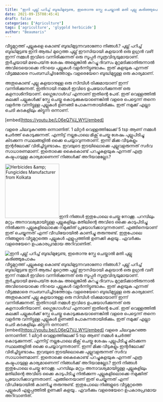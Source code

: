 ```yaml
---
title: "ഇനി പുല്ല് പറിച്ച് ബുദ്ധിമുട്ടേണ്ട, ഇതൊന്നു സ്പ്രേ ചെയ്താൽ മതി പുല്ലു കരിഞ്ഞുപോകും"
date: 2021-09-15T08:45:41
draft: false
categories: ["Agriculture"]
tags: ['agriculture', 'glygold herbicide']
author: "Beaumaris"
---
```


വീട്ടുമുറ്റത്ത് പുല്ലുകളെ കൊണ്ട് ബുദ്ധിമുട്ടന്നവരാണോ നിങ്ങൾ.? പുല്ല് പറിച്ച് ബുദ്ധിമുട്ടണ്ട ഇനി ആരും! മുറ്റെത്ത പുല്ല് ഈസിയായി കളയാൻ ഒരു ഉഗ്രൻ വഴി! ഇന്ന് നമ്മൾ ഇവിടെ വന്നിരിക്കുന്നത് ഒരു സൂപ്പർ സൂത്രവിദ്യയുമായാണ്. തുർച്ചയായി മഴപെയ്‌ത ശേഷം അല്ലെങ്കിൽ കുറച്ചു ദിവസം മുറ്റമടിക്കാതിരുന്നാൽ അവിടെയൊക്കെ നിറയെ പുല്ലുകൾ വളർന്നിട്ടുണ്ടാകും. ഇത് കളയുക എന്നത് വീട്ടമ്മമാരെ സംബന്ധിച്ചിടത്തോളം വളരെയേറെ ബുദ്ധിമുട്ടുള്ള ഒരു കാര്യമാണ്.

അതുകൊണ്ട് പുല്ലു കളയാനുള്ള ഒരു സിമ്പിൾ ട്രിക്കുമായാണ് ഇന്ന് വന്നിരിക്കുന്നത്. ഇതിനായി നമ്മൾ ഇവിടെ ഉപയോഗിക്കുന്നത് ഒരു കളനാശിനിയാണ്. ഗ്ലൈഗോൾഡ് എന്നാണ് ഇതിന്റെ പേര്. ഇത് വെള്ളത്തിൽ കലക്കി പല്ലുകൾക്ക് സ്പ്രേ ചെയ്തു കൊടുക്കുകയാണെങ്കിൽ വളരെ പെട്ടെന്ന് തന്നെ വളർന്നു വന്നിട്ടുള്ള പുല്ലുകൾ ഉണങ്ങി പോകുന്നതായിരിക്കും. ഇത് നമുക്ക് എല്ലാ ചെടി കടകളിലും കിട്ടുന്ന ഒന്നാണ്.

[embed]https://youtu.be/LO6eQ7VJ_WY[/embed]

വളരെ ചിലവുകുറഞ്ഞ ഒന്നാണിത്. 1 ലിറ്റർ വെള്ളത്തിലേക്ക് 5 tsp ആണ് നമ്മൾ ചേർത്ത് കൊടുക്കുന്നത്. എന്നിട്ട് നല്ലപോലെ മിക്സ് ചെയ്ത ശേഷം പുല്ലുപിടിച്ചു കിടക്കുന്ന സ്ഥലങ്ങളിൽ ഒക്കെ ചെയ്യാവുന്നതാണ്. ഇന്ന് മിക്ക വീടുകളും ഇന്റർലോക്ക് വിരിച്ചിട്ടുണ്ടാകും. ഇവയുടെ ഇടയിലൊക്കെ പുല്ലുവളരുന്നത് സർവ സാധാരണമാണ്. ഇതൊക്കെ കൈകൊണ്ട് പറച്ചുകളയുക എന്നത് എത്ര കഷ്ടപാടുള്ള കാര്യമാണെന്ന് നിങ്ങൾക്ക് അറിയാമല്ലോ.?

<img class="alignleft" src="https://4.imimg.com/data4/ZZ/ZZ/GLADMIN-/admin-product-image2-1045112871glygold-201-500x500.jpg" alt="Herbicides &amp;amp; Fungicides Manufacturer from Kolkata" width="179" height="179" />ഇനി നിങ്ങൾ ഇതുപോലെ ചെയ്തു നോക്കൂ. പറമ്പിലും മറ്റും അനാവശ്യമായിട്ടുള്ള പുല്ലുകളിലും മതിലിന്റെ അവിടെ ഒക്കെ കാടുപിടിച്ചു നിൽക്കുന്ന പുല്ലുകളിലൊക്കെ നമുക്കിത് പ്രയോഗിക്കാവുന്നതാണ്. എങ്ങിനെയാണ് ഇത് ചെയ്യുന്നത് എന്ന് വീഡിയോയിൽ കാണിച്ചു തരുന്നുണ്ട്. ഇതുപോലെ നിങ്ങളുടെ വീട്ടുമുറ്റത്തെ പുല്ലുകൾ എളുപ്പത്തിൽ ഉണക്കി കളയൂ.. ഏവർക്കും വളരെയേറെ ഉപകാരപ്രദമായ അറിവാണിത്.


![ഇനി പുല്ല് പറിച്ച് ബുദ്ധിമുട്ടേണ്ട, ഇതൊന്നു സ്പ്രേ ചെയ്താൽ മതി പുല്ലു കരിഞ്ഞുപോകും](https://4.imimg.com/data4/ZZ/ZZ/GLADMIN-/admin-product-image2-1045112871glygold-201-500x500.jpg)വീട്ടുമുറ്റത്ത് പുല്ലുകളെ കൊണ്ട് ബുദ്ധിമുട്ടന്നവരാണോ നിങ്ങൾ.? പുല്ല് പറിച്ച് ബുദ്ധിമുട്ടണ്ട ഇനി ആരും! മുറ്റെത്ത പുല്ല് ഈസിയായി കളയാൻ ഒരു ഉഗ്രൻ വഴി! ഇന്ന് നമ്മൾ ഇവിടെ വന്നിരിക്കുന്നത് ഒരു സൂപ്പർ സൂത്രവിദ്യയുമായാണ്. തുർച്ചയായി മഴപെയ്‌ത ശേഷം അല്ലെങ്കിൽ കുറച്ചു ദിവസം മുറ്റമടിക്കാതിരുന്നാൽ അവിടെയൊക്കെ നിറയെ പുല്ലുകൾ വളർന്നിട്ടുണ്ടാകും. ഇത് കളയുക എന്നത് വീട്ടമ്മമാരെ സംബന്ധിച്ചിടത്തോളം വളരെയേറെ ബുദ്ധിമുട്ടുള്ള ഒരു കാര്യമാണ്. അതുകൊണ്ട് പുല്ലു കളയാനുള്ള ഒരു സിമ്പിൾ ട്രിക്കുമായാണ് ഇന്ന് വന്നിരിക്കുന്നത്. ഇതിനായി നമ്മൾ ഇവിടെ ഉപയോഗിക്കുന്നത് ഒരു കളനാശിനിയാണ്. ഗ്ലൈഗോൾഡ് എന്നാണ് ഇതിന്റെ പേര്. ഇത് വെള്ളത്തിൽ കലക്കി പല്ലുകൾക്ക് സ്പ്രേ ചെയ്തു കൊടുക്കുകയാണെങ്കിൽ വളരെ പെട്ടെന്ന് തന്നെ വളർന്നു വന്നിട്ടുള്ള പുല്ലുകൾ ഉണങ്ങി പോകുന്നതായിരിക്കും. ഇത് നമുക്ക് എല്ലാ ചെടി കടകളിലും കിട്ടുന്ന ഒന്നാണ്. [embed]https://youtu.be/LO6eQ7VJ_WY[/embed] വളരെ ചിലവുകുറഞ്ഞ ഒന്നാണിത്. 1 ലിറ്റർ വെള്ളത്തിലേക്ക് 5 tsp ആണ് നമ്മൾ ചേർത്ത് കൊടുക്കുന്നത്. എന്നിട്ട് നല്ലപോലെ മിക്സ് ചെയ്ത ശേഷം പുല്ലുപിടിച്ചു കിടക്കുന്ന സ്ഥലങ്ങളിൽ ഒക്കെ ചെയ്യാവുന്നതാണ്. ഇന്ന് മിക്ക വീടുകളും ഇന്റർലോക്ക് വിരിച്ചിട്ടുണ്ടാകും. ഇവയുടെ ഇടയിലൊക്കെ പുല്ലുവളരുന്നത് സർവ സാധാരണമാണ്. ഇതൊക്കെ കൈകൊണ്ട് പറച്ചുകളയുക എന്നത് എത്ര കഷ്ടപാടുള്ള കാര്യമാണെന്ന് നിങ്ങൾക്ക് അറിയാമല്ലോ.? ഇനി നിങ്ങൾ ഇതുപോലെ ചെയ്തു നോക്കൂ. പറമ്പിലും മറ്റും അനാവശ്യമായിട്ടുള്ള പുല്ലുകളിലും മതിലിന്റെ അവിടെ ഒക്കെ കാടുപിടിച്ചു നിൽക്കുന്ന പുല്ലുകളിലൊക്കെ നമുക്കിത് പ്രയോഗിക്കാവുന്നതാണ്. എങ്ങിനെയാണ് ഇത് ചെയ്യുന്നത് എന്ന് വീഡിയോയിൽ കാണിച്ചു തരുന്നുണ്ട്. ഇതുപോലെ നിങ്ങളുടെ വീട്ടുമുറ്റത്തെ പുല്ലുകൾ എളുപ്പത്തിൽ ഉണക്കി കളയൂ.. ഏവർക്കും വളരെയേറെ ഉപകാരപ്രദമായ അറിവാണിത്.
